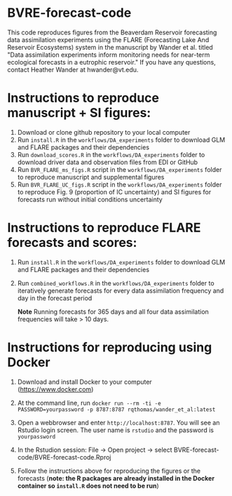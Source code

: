 # BVRE-forecast-code       

This code reproduces figures from the Beaverdam Reservoir forecasting data assimilation experiments using the FLARE (Forecasting Lake And Reservoir Ecosystems) system in the manuscript by Wander et al. titled "Data assimilation experiments inform monitoring needs for near-term ecological forecasts in a eutrophic reservoir." If you have any questions, contact Heather Wander at hwander\@vt.edu. 

# Instructions to reproduce manuscript + SI figures:      

1.  Download or clone github repository to your local computer
2.  Run `install.R` in the `workflows/DA_experiments` folder to download GLM and FLARE packages and their dependencies
3.  Run `download_scores.R` in the `workflows/DA_experiments` folder to download driver data and observation files from EDI or GitHub
4.  Run `BVR_FLARE_ms_figs.R` script in the `workflows/DA_experiments` folder to reproduce manuscript and supplemental figures
5.  Run `BVR_FLARE_UC_figs.R` script in the `workflows/DA_experiments` folder to reproduce Fig. 9 (proportion of IC uncertainty) and SI figures for forecasts run without initial conditions uncertainty

# Instructions to reproduce FLARE forecasts and scores: 

1.  Run `install.R` in the `workflows/DA_experiments` folder to download GLM and FLARE packages and their dependencies

2.  Run `combined_workflows.R` in the `workflows/DA_experiments` folder to iteratively generate forecasts for every data assimilation frequency and day in the forecast period

    **Note** Running forecasts for 365 days and all four data assimilation frequencies will take \> 10 days.

# Instructions for reproducing using Docker

1.  Download and install Docker to your computer (<https://www.docker.com>)

2.  At the command line, run `docker run --rm -ti -e PASSWORD=yourpassword -p 8787:8787 rqthomas/wander_et_al:latest`

3.  Open a webbrowser and enter `http://localhost:8787`. You will see an Rstudio login screen. The user name is `rstudio` and the password is `yourpassword`

4.  In the Rstudion session: File -\> Open project -\> select BVRE-forecast-code/BVRE-forecast-code.Rproj

5.  Follow the instructions above for reproducing the figures or the forecasts (**note: the R packages are already installed in the Docker container so `install.R` does not need to be run**)
